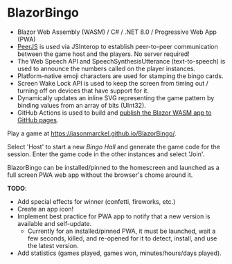 # BlazorBingo

* Blazor Web Assembly (WASM) / C# / .NET 8.0 / Progressive Web App (PWA)
* [PeerJS](https://peerjs.com/) is used via JSInterop to establish peer-to-peer communication between the game host and the players.  No server required!
* The Web Speech API and SpeechSynthesisUtterance (text-to-speech) is used to announce the numbers called on the player instances.
* Platform-native emoji characters are used for stamping the bingo cards.
* Screen Wake Lock API is used to keep the screen from timing out / turning off on devices that have support for it.
* Dynamically updates an inline SVG representing the game pattern by binding values from an array of bits (UInt32).
* GitHub Actions is used to build and [publish the Blazor WASM app to GitHub pages](https://swimburger.net/blog/dotnet/how-to-deploy-aspnet-blazor-webassembly-to-github-pages).

Play a game at https://jasonmarckel.github.io/BlazorBingo/.

Select 'Host' to start a new *Bingo Hall* and generate the game code for the session.  Enter the game code in the other instances and select 'Join'.

BlazorBingo can be installed/pinned to the homescreen and launched as a full screen PWA web app without the browser's chome around it.

**TODO**:
* Add special effects for winner (confetti, fireworks, etc.)
* Create an app icon!
* Implement best practice for PWA app to notify that a new version is available and self-update.
  * Currently for an installed/pinned PWA, it must be launched, wait a few seconds, killed, and re-opened for it to detect, install, and use the latest version.
* Add statistics (games played, games won, minutes/hours/days played).
